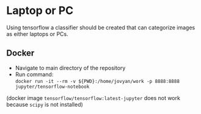 # Laptop or PC

Using tensorflow a classifier should be created that can categorize images as either laptops or PCs.

## Docker
- Navigate to main directory of the repository
- Run command:  
`docker run -it --rm -v ${PWD}:/home/jovyan/work -p 8888:8888 jupyter/tensorflow-notebook`


(docker image `tensorflow/tensorflow:latest-jupyter` does not work because `scipy` is not installed)